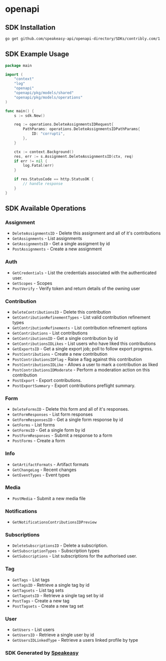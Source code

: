 # openapi

<!-- Start SDK Installation -->
## SDK Installation

```bash
go get github.com/speakeasy-api/openapi-directory/SDKs/contribly.com/1.0.0/go
```
<!-- End SDK Installation -->

## SDK Example Usage
<!-- Start SDK Example Usage -->
```go
package main

import (
    "context"
    "log"
    "openapi"
    "openapi/pkg/models/shared"
    "openapi/pkg/models/operations"
)

func main() {
    s := sdk.New()

    req := operations.DeleteAssignmentsIDRequest{
        PathParams: operations.DeleteAssignmentsIDPathParams{
            ID: "corrupti",
        },
    }

    ctx := context.Background()
    res, err := s.Assignment.DeleteAssignmentsID(ctx, req)
    if err != nil {
        log.Fatal(err)
    }

    if res.StatusCode == http.StatusOK {
        // handle response
    }
}
```
<!-- End SDK Example Usage -->

<!-- Start SDK Available Operations -->
## SDK Available Operations


### Assignment

* `DeleteAssignmentsID` - Delete this assignment and all of it's contributions
* `GetAssignments` - List assignments
* `GetAssignmentsID` - Get a single assigment by id
* `PostAssignments` - Create a new assignment

### Auth

* `GetCredentials` - List the credentials associated with the authenticated user.
* `GetScopes` - Scopes
* `PostVerify` - Verify token and return details of the owning user

### Contribution

* `DeleteContributionsID` - Delete this contribution
* `GetContributionRefinementTypes` - List valid contribution refinement types
* `GetContributionRefinements` - List contribution refinement options
* `GetContributions` - List contributions
* `GetContributionsID` - Get a single contribution by id
* `GetContributionsIDLikes` - List users who have liked this contributions
* `GetExportsID` - Get a single export job; poll to follow export progress.
* `PostContributions` - Create a new contribution
* `PostContributionsIDFlag` - Raise a flag against this contribution
* `PostContributionsIDLike` - Allows a user to mark a contribution as liked
* `PostContributionsIDModerate` - Perform a moderation action on this contribution
* `PostExport` - Export contributions.
* `PostExportSummary` - Export contributions preflight summary.

### Form

* `DeleteFormsID` - Delete this form and all of it's responses.
* `GetFormResponses` - List form responses
* `GetFormResponsesID` - Get a single form response by id
* `GetForms` - List forms
* `GetFormsID` - Get a single form by id
* `PostFormResponses` - Submit a response to a form
* `PostForms` - Create a form

### Info

* `GetArtifactFormats` - Artifact formats
* `GetChangeLog` - Recent changes
* `GetEventTypes` - Event types

### Media

* `PostMedia` - Submit a new media file

### Notifications

* `GetNotificationsContributionsIDPreview`

### Subscriptions

* `DeleteSubscriptionsID` - Delete a subscription.
* `GetSubscriptionTypes` - Subscription types
* `GetSubscriptions` - List subscriptions for the authorised user.

### Tag

* `GetTags` - List tags
* `GetTagsID` - Retrieve a single tag by id
* `GetTagsets` - List tag sets
* `GetTagsetsID` - Retrieve a single tag set by id
* `PostTags` - Create a new tag
* `PostTagsets` - Create a new tag set

### User

* `GetUsers` - List users
* `GetUsersID` - Retrieve a single user by id
* `GetUsersIDLinkedType` - Retrieve a users linked profile by type
<!-- End SDK Available Operations -->

### SDK Generated by [Speakeasy](https://docs.speakeasyapi.dev/docs/using-speakeasy/client-sdks)

